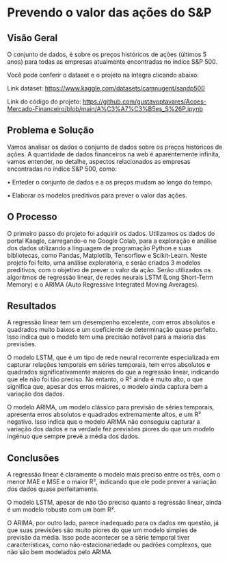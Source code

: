# Prevendo o valor das ações do S&P

## Visão Geral

O conjunto de dados, é sobre os preços históricos de ações (últimos 5 anos) para todas as empresas atualmente encontradas no índice S&P 500. 

Você pode conferir o dataset e o projeto na íntegra clicando abaixo:

Link dataset: https://www.kaggle.com/datasets/camnugent/sandp500

Link do código do projeto: https://github.com/gustavoptavares/Acoes-Mercado-Financeiro/blob/main/A%C3%A7%C3%B5es_S%26P.ipynb

## Problema e Solução

Vamos analisar os dados o conjunto de dados sobre os preços históricos de ações. A quantidade de dados financeiros na web é aparentemente infinita, vamos entender, no detalhe, aspectos relacionados as empresas encontradas no índice S&P 500, como:

• Enteder o conjunto de dados e a os preços mudam ao longo do tempo.

• Elaborar os modelos preditivos para prever o valor das ações.

## O Processo

O primeiro passo do projeto foi adquirir os dados. Utilizamos os dados do portal Kaagle, carregando-o no Google Colab, para a exploração e análise dos dados utilizando a linguagem de programação Python e suas bibliotecas, como Pandas, Matplotlib, Tensorflow e Scikit-Learn. Neste projeto foi feito, uma análise exploratória, e serão criados 3 modelos preditivos, com o objetivo de prever o valor da ação. Serão utilizados os algoritmos de regressão linear, de redes neurais LSTM (Long Short-Term Memory) e o ARIMA (Auto Regressive Integrated Moving Averages).	

## Resultados

A regressão linear tem um desempenho excelente, com erros absolutos e quadrados muito baixos e um coeficiente de determinação quase perfeito. Isso indica que o modelo tem uma precisão notável para a maioria das previsões.

O modelo LSTM, que é um tipo de rede neural recorrente especializada em capturar relações temporais em séries temporais, tem erros absolutos e quadrados significativamente maiores do que a regressão linear, indicando que ele não foi tão preciso. No entanto, o R² ainda é muito alto, o que significa que, apesar dos erros maiores, o modelo ainda captura bem a variação dos dados.

O modelo ARIMA, um modelo clássico para previsão de séries temporais, apresenta erros absolutos e quadrados extremamente altos, e um R² negativo. Isso indica que o modelo ARIMA não conseguiu capturar a variação dos dados e na verdade fez previsões piores do que um modelo ingênuo que sempre prevê a média dos dados.

## Conclusões

A regressão linear é claramente o modelo mais preciso entre os três, com o menor MAE e MSE e o maior R², indicando que ele pode prever a variação dos dados quase perfeitamente.

O modelo LSTM, apesar de não tão preciso quanto a regressão linear, ainda é um modelo robusto com um bom R².

O ARIMA, por outro lado, parece inadequado para os dados em questão, já que suas previsões são muito piores do que um modelo simples de previsão da média. Isso pode acontecer se a série temporal tiver características, como não-estacionariedade ou padrões complexos, que não são bem modelados pelo ARIMA
